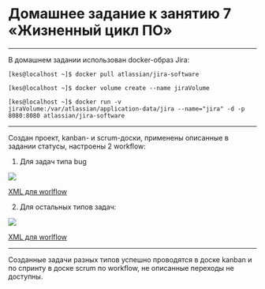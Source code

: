 # Домашнее задание к занятию 7 «Жизненный цикл ПО»
---
В домашнем задании использован docker-образ Jira:


```[kes@localhost ~]$ docker pull atlassian/jira-software```

```[kes@localhost ~]$ docker volume create --name jiraVolume```

```[kes@localhost ~]$ docker run -v jiraVolume:/var/atlassian/application-data/jira --name="jira" -d -p 8080:8080 atlassian/jira-software```

---
Создан проект, kanban- и scrum-доски, применены описанные в задании статусы, настроены 2 workflow:
1. Для задач типа bug

<img src="./bug_workflow.png">

[XML для worlflow](./HW_PROJ_BUG_WF.xml)

2. Для остальных типов задач:

<img src="./any_workflow.png">

[XML для worlflow](./HW_PROJ_ANY_WF.xml)

---
Созданные задачи разных типов успешно проводятся в доске kanban и по спринту в доске scrum по workflow, не описанные переходы не доступны.
